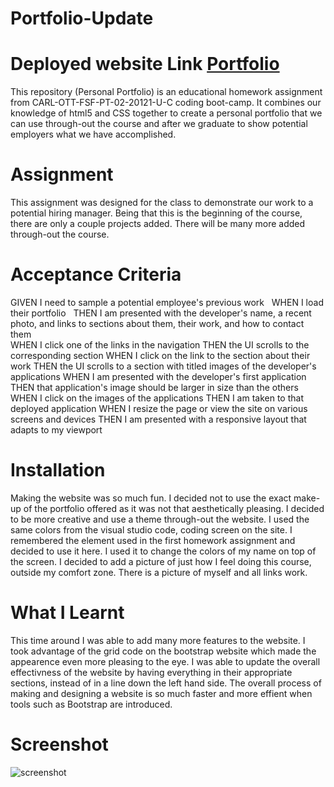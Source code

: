 # Portfolio-Update

# Deployed website Link <a href="https://nathanwichmann.github.io/Portfolio-Update/">Portfolio</a>
This repository (Personal Portfolio) is an educational homework assignment from CARL-OTT-FSF-PT-02-20121-U-C coding boot-camp. It combines our knowledge of 
html5 and CSS together to create a personal portfolio that we can use through-out the course and after we graduate to show potential employers what we have 
accomplished. 

# Assignment
This assignment was designed for the class to demonstrate our work to a potential hiring manager. Being that this is the beginning of the course, there are only a couple 
projects added. There will be many more added through-out the course.

# Acceptance Criteria 
<copied from the homework assignment directly>
GIVEN I need to sample a potential employee's previous work &nbsp;
WHEN I load their portfolio &nbsp;
THEN I am presented with the developer's name, a recent photo, and links to sections about them, their work, and how to contact them<br>
WHEN I click one of the links in the navigation
THEN the UI scrolls to the corresponding section
WHEN I click on the link to the section about their work
THEN the UI scrolls to a section with titled images of the developer's applications
WHEN I am presented with the developer's first application
THEN that application's image should be larger in size than the others
WHEN I click on the images of the applications
THEN I am taken to that deployed application
WHEN I resize the page or view the site on various screens and devices
THEN I am presented with a responsive layout that adapts to my viewport

# Installation 
Making the website was so much fun. I decided not to use the exact make-up of the portfolio offered as it was not that aesthetically pleasing.
I decided to be more creative and use a theme through-out the website. I used the same colors from the visual studio code, coding screen on the site. 
I remembered the <span> element used in the first homework assignment and decided to use it here. I used it to change the colors of my name on 
top of the screen. I decided to add a picture of just how I feel doing this course, outside my comfort zone. There is a picture of myself and all links work. 

# What I Learnt 
This time around I was able to add many more features to the website. I took advantage of the grid code on the bootstrap website which made the appearence even more pleasing to the eye. I was able to update the overall effectivness of the website by having everything in their appropriate sections, instead of in a line down the left hand side. The overall process of making and designing a website is so much faster and more effient when tools such as Bootstrap are introduced. 

# Screenshot
![screenshot](./screenshot.png)
